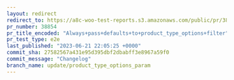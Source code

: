 ```yaml
---
layout: redirect
redirect_to: https://a8c-woo-test-reports.s3.amazonaws.com/public/pr/38854/e2e/index.html
pr_number: 38854
pr_title_encoded: "Always+pass+defaults+to+product_type_options+filter"
pr_test_type: e2e
last_published: "2023-06-21 22:05:25 +0000"
commit_sha: 27582567a431e95d395dbf2dbabff3e8967a59f0
commit_message: "Changelog"
branch_name: update/product_type_options_param
---
```

